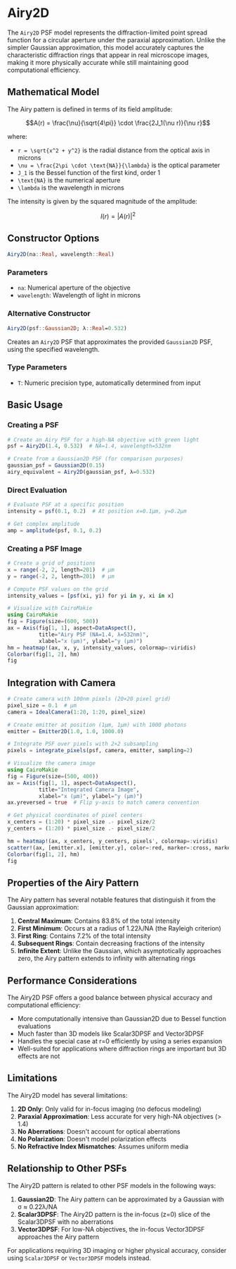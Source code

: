 # Airy2D

The `Airy2D` PSF model represents the diffraction-limited point spread function for a circular aperture under the paraxial approximation. Unlike the simpler Gaussian approximation, this model accurately captures the characteristic diffraction rings that appear in real microscope images, making it more physically accurate while still maintaining good computational efficiency.

## Mathematical Model

The Airy pattern is defined in terms of its field amplitude:

```math
A(r) = \frac{\nu}{\sqrt{4\pi}} \cdot \frac{2J_1(\nu r)}{\nu r}
```

where:
- ``r = \sqrt{x^2 + y^2}`` is the radial distance from the optical axis in microns
- ``\nu = \frac{2\pi \cdot \text{NA}}{\lambda}`` is the optical parameter
- ``J_1`` is the Bessel function of the first kind, order 1
- ``\text{NA}`` is the numerical aperture
- ``\lambda`` is the wavelength in microns

The intensity is given by the squared magnitude of the amplitude:

```math
I(r) = |A(r)|^2
```

## Constructor Options

```julia
Airy2D(na::Real, wavelength::Real)
```

### Parameters

- `na`: Numerical aperture of the objective
- `wavelength`: Wavelength of light in microns

### Alternative Constructor

```julia
Airy2D(psf::Gaussian2D; λ::Real=0.532)
```

Creates an `Airy2D` PSF that approximates the provided `Gaussian2D` PSF, using the specified wavelength.

### Type Parameters
- `T`: Numeric precision type, automatically determined from input

## Basic Usage

### Creating a PSF

```julia
# Create an Airy PSF for a high-NA objective with green light
psf = Airy2D(1.4, 0.532)  # NA=1.4, wavelength=532nm

# Create from a Gaussian2D PSF (for comparison purposes)
gaussian_psf = Gaussian2D(0.15)
airy_equivalent = Airy2D(gaussian_psf, λ=0.532)
```

### Direct Evaluation

```julia
# Evaluate PSF at a specific position
intensity = psf(0.1, 0.2)  # At position x=0.1μm, y=0.2μm

# Get complex amplitude
amp = amplitude(psf, 0.1, 0.2)
```

### Creating a PSF Image

```julia
# Create a grid of positions
x = range(-2, 2, length=201)  # μm
y = range(-2, 2, length=201)  # μm

# Compute PSF values on the grid
intensity_values = [psf(xi, yi) for yi in y, xi in x]

# Visualize with CairoMakie
using CairoMakie
fig = Figure(size=(600, 500))
ax = Axis(fig[1, 1], aspect=DataAspect(),
          title="Airy PSF (NA=1.4, λ=532nm)",
          xlabel="x (μm)", ylabel="y (μm)")
hm = heatmap!(ax, x, y, intensity_values, colormap=:viridis)
Colorbar(fig[1, 2], hm)
fig
```

## Integration with Camera

```julia
# Create camera with 100nm pixels (20×20 pixel grid)
pixel_size = 0.1  # μm
camera = IdealCamera(1:20, 1:20, pixel_size)

# Create emitter at position (1μm, 1μm) with 1000 photons
emitter = Emitter2D(1.0, 1.0, 1000.0)

# Integrate PSF over pixels with 2×2 subsampling
pixels = integrate_pixels(psf, camera, emitter, sampling=2)

# Visualize the camera image
using CairoMakie
fig = Figure(size=(500, 400))
ax = Axis(fig[1, 1], aspect=DataAspect(),
          title="Integrated Camera Image",
          xlabel="x (μm)", ylabel="y (μm)")
ax.yreversed = true  # Flip y-axis to match camera convention

# Get physical coordinates of pixel centers
x_centers = (1:20) * pixel_size .- pixel_size/2
y_centers = (1:20) * pixel_size .- pixel_size/2

hm = heatmap!(ax, x_centers, y_centers, pixels', colormap=:viridis)
scatter!(ax, [emitter.x], [emitter.y], color=:red, marker=:cross, markersize=15)
Colorbar(fig[1, 2], hm)
fig
```

## Properties of the Airy Pattern

The Airy pattern has several notable features that distinguish it from the Gaussian approximation:

1. **Central Maximum**: Contains 83.8% of the total intensity
2. **First Minimum**: Occurs at a radius of 1.22λ/NA (the Rayleigh criterion)
3. **First Ring**: Contains 7.2% of the total intensity
4. **Subsequent Rings**: Contain decreasing fractions of the intensity
5. **Infinite Extent**: Unlike the Gaussian, which asymptotically approaches zero, the Airy pattern extends to infinity with alternating rings

## Performance Considerations

The Airy2D PSF offers a good balance between physical accuracy and computational efficiency:

- More computationally intensive than Gaussian2D due to Bessel function evaluations
- Much faster than 3D models like Scalar3DPSF and Vector3DPSF
- Handles the special case at r=0 efficiently by using a series expansion
- Well-suited for applications where diffraction rings are important but 3D effects are not

## Limitations

The Airy2D model has several limitations:

1. **2D Only**: Only valid for in-focus imaging (no defocus modeling)
2. **Paraxial Approximation**: Less accurate for very high-NA objectives (> 1.4)
3. **No Aberrations**: Doesn't account for optical aberrations
4. **No Polarization**: Doesn't model polarization effects
5. **No Refractive Index Mismatches**: Assumes uniform media

## Relationship to Other PSFs

The Airy2D pattern is related to other PSF models in the following ways:

1. **Gaussian2D**: The Airy pattern can be approximated by a Gaussian with σ ≈ 0.22λ/NA
2. **Scalar3DPSF**: The Airy2D pattern is the in-focus (z=0) slice of the Scalar3DPSF with no aberrations
3. **Vector3DPSF**: For low-NA objectives, the in-focus Vector3DPSF approaches the Airy pattern

For applications requiring 3D imaging or higher physical accuracy, consider using `Scalar3DPSF` or `Vector3DPSF` models instead.